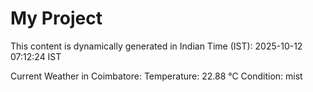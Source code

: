# My Project

This content is dynamically generated in Indian Time (IST): 2025-10-12 07:12:24 IST


Current Weather in Coimbatore:
Temperature: 22.88 °C
Condition: mist
